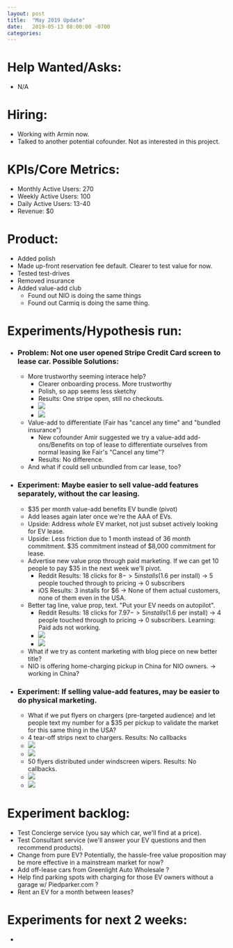 ```yaml
---
layout: post
title:  "May 2019 Update"
date:   2019-05-13 08:00:00 -0700
categories: 
---
```


# Help Wanted/Asks:
* N/A

# Hiring: 
* Working with Armin now.
* Talked to another potential cofounder. Not as interested in this project.

# KPIs/Core Metrics:
* Monthly Active Users: 270
* Weekly Active Users: 100
* Daily Active Users: 13-40
* Revenue: $0

# Product:
* Added polish
* Made up-front reservation fee default. Clearer to test value for now.
* Tested test-drives
* Removed insurance
* Added value-add club
	* Found out NIO is doing the same things
	* Found out Carmiq is doing the same thing.



# Experiments/Hypothesis run:

* ### Problem: Not one user opened Stripe Credit Card screen to lease car. Possible Solutions:
	* More trustworthy seeming interace help?
		* Clearer onboarding process. More trustworthy
		* Polish, so app seems less sketchy
		* Results: One stripe open, still no checkouts.
		* ![](/startup-updates-7/1_experiment.png)
		* ![](/startup-updates-7/1_results.png)
	* Value-add to differentiate (Fair has "cancel any time" and "bundled insurance")
		* New cofounder Amir suggested we try a value-add add-ons/Benefits on top of lease to differentiate ourselves from normal leasing lke Fair's "Cancel any time"?
		* Results: No difference.
	* And what if could sell unbundled from car lease, too?

* ### Experiment: Maybe easier to sell value-add features separately, without the car leasing.
	* $35 per month value-add benefits EV bundle (pivot)
	* Add leases again later once we're the AAA of EVs. 
	* Upside: Address _whole_ EV market, not just subset actively looking for EV lease.
	* Upside: Less friction due to 1 month instead of 36 month commitment. $35 commitment instead of $8,000 commitment for lease.
	* Advertise new value prop through paid marketing. If we can get 10 people to pay $35 in the next week we'll pivot.
		* Reddit Results: 18 clicks for $8 -> 5 installs ($1.6 per install) -> 5 people touched through to pricing -> 0 subscribers
		* iOS Results: 3 installs for $6 -> None of them actual customers, none of them even in the USA.
	* Better tag line, value prop, text. "Put your EV needs on autopilot".
		* Reddit Results: 18 clicks for $7.97 -> 5 installs ($1.6 per install) -> 4 people touched through to pricing -> 0 subscribers. Learning: Paid ads not working.
		* ![](/startup-updates-7/2_experiment.png)
		* ![](/startup-updates-7/2_results.png)
	* What if we try as content marketing with blog piece on new better title?
	* NIO is offering home-charging pickup in China for NIO owners. -> working in China?

* ### Experiment: If selling value-add features, may be easier to do physical marketing.
	* What if we put flyers on chargers (pre-targeted audience) and let people text my number for a $35 per pickup to validate the market for this same thing in the USA? 
	* 4 tear-off strips next to chargers. Results: No callbacks
	* ![](/startup-updates-7/3_experiment.JPG)
	* ![](/startup-updates-7/3_experiment2.JPG)
	* 50 flyers distributed under windscreen wipers. Results: No callbacks.
	* ![](/startup-updates-7/4_experiment.png)
	* ![](/startup-updates-7/4_experiment2.png)



# Experiment backlog:
* Test Concierge service (you say which car, we'll find at a price).
* Test Consultant service (we'll answer your EV questions and then recommend products).
* Change from pure EV? Potentially, the hassle-free value proposition may be more effective in a mainstream market for now?
* Add off-lease cars from Greenlight Auto Wholesale ?
* Help find parking spots with charging for those EV owners without a garage w/ Piedparker.com ?
* Rent an EV for a month between leases?

# Experiments for next 2 weeks:
* 